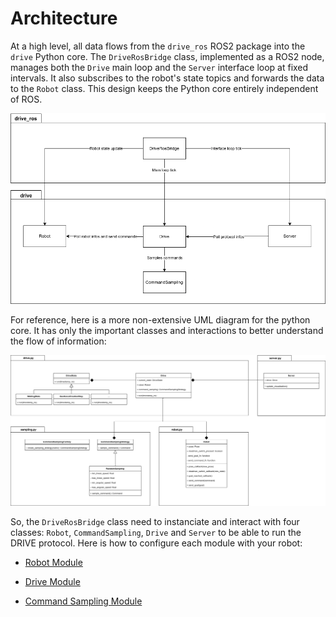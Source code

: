 # Architecture

At a high level, all data flows from the `drive_ros` ROS2 package into the `drive` Python core. The `DriveRosBridge` class, implemented as a ROS2 node, manages both the `Drive` main loop and the `Server` interface loop at fixed intervals. It also subscribes to the robot's state topics and forwards the data to the `Robot` class. This design keeps the Python core entirely independent of ROS.

![High level architecture](images/high_level_architecture.png)

For reference, here is a more non-extensive UML diagram for the python core. It has only the important classes and interactions to better understand the flow of information:

![UML for python core](images/core_uml.png)

So, the `DriveRosBridge` class need to instanciate and interact with four classes: `Robot`, `CommandSampling`, `Drive` and `Server` to be able to run the DRIVE protocol. Here is how to configure each module with your robot:

- [Robot Module](Robot.md)

- [Drive Module](Drive.md)

- [Command Sampling Module](CommandSampling.md)
